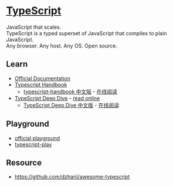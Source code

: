 # [TypeScript](https://www.typescriptlang.org/)
JavaScript that scales.  
TypeScript is a typed superset of JavaScript that compiles to plain JavaScript.  
Any browser. Any host. Any OS. Open source.  

## Learn
- [Official Documentation](https://www.typescriptlang.org/docs/home.html)
- [Typescript Handbook](https://www.typescriptlang.org/docs/handbook/basic-types.html)
  - [typescript-handbook 中文版](https://github.com/zhongsp/TypeScript) - [在线阅读](https://zhongsp.gitbook.io/typescript-handbook/)
- [TypeScript Deep Dive](https://github.com/basarat/typescript-book/) - [read online](https://basarat.gitbooks.io/typescript/content/docs/getting-started.html)
  - [TypeScript Deep Dive 中文版](https://jkchao.github.io/typescript-book-chinese/) - [在线阅读](https://jkchao.github.io/typescript-book-chinese/)

## Playground
- [official playground](https://www.typescriptlang.org/play/index.html)
- [typescript-play](https://typescript-play.js.org)


## Resource
- https://github.com/dzharii/awesome-typescript



